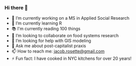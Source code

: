 ### Hi there 👋

- 🔭 I’m currently working on a MS in Applied Social Research
- 🌱 I’m currently learning R
- 📚 I'm currently reading 100 things
- 👯 I’m looking to collaborate on food systems research
- 🤔 I’m looking for help with GIS modeling
- 💬 Ask me about post-capitalist praxis
- 📫 How to reach me: jacob.rosette@gmail.com
- ⚡ Fun fact: I have cooked in NYC kitchens for over 20 years!

